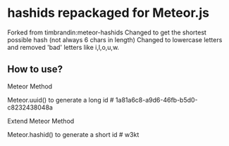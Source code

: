 # hashids repackaged for Meteor.js

Forked from timbrandin:meteor-hashids
Changed to get the shortest possible hash (not always 6 chars in length)
Changed to lowercase letters and removed 'bad' letters like i,l,o,u,w.

## How to use?

Meteor Method

Meteor.uuid() to generate a long id # 1a81a6c8-a9d6-46fb-b5d0-c8232438048a

Extend Meteor Method

Meteor.hashid() to generate a short id # w3kt
